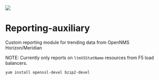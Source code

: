 <img src="https://img.shields.io/badge/Python-3.6.8-blue"/>

# Reporting-auxiliary

Custom reporting module for trending data from OpenNMS Horizon/Meridian

NOTE: Currently only reports on `ltmVSStatName` resources from F5 load balancers.

`yum install openssl-devel bzip2-devel`
